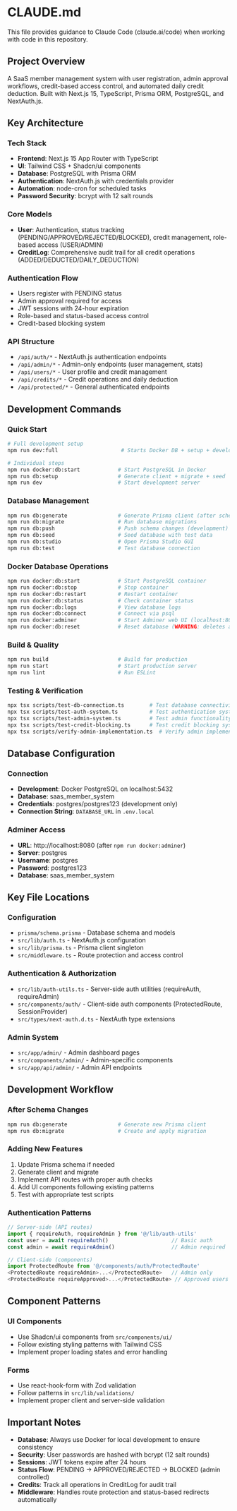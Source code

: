 # CLAUDE.md

This file provides guidance to Claude Code (claude.ai/code) when working with code in this repository.

## Project Overview

A SaaS member management system with user registration, admin approval workflows, credit-based access control, and automated daily credit deduction. Built with Next.js 15, TypeScript, Prisma ORM, PostgreSQL, and NextAuth.js.

## Key Architecture

### Tech Stack
- **Frontend**: Next.js 15 App Router with TypeScript
- **UI**: Tailwind CSS + Shadcn/ui components
- **Database**: PostgreSQL with Prisma ORM
- **Authentication**: NextAuth.js with credentials provider
- **Automation**: node-cron for scheduled tasks
- **Password Security**: bcrypt with 12 salt rounds

### Core Models
- **User**: Authentication, status tracking (PENDING/APPROVED/REJECTED/BLOCKED), credit management, role-based access (USER/ADMIN)
- **CreditLog**: Comprehensive audit trail for all credit operations (ADDED/DEDUCTED/DAILY_DEDUCTION)

### Authentication Flow
- Users register with PENDING status
- Admin approval required for access
- JWT sessions with 24-hour expiration
- Role-based and status-based access control
- Credit-based blocking system

### API Structure
- `/api/auth/*` - NextAuth.js authentication endpoints
- `/api/admin/*` - Admin-only endpoints (user management, stats)
- `/api/users/*` - User profile and credit management
- `/api/credits/*` - Credit operations and daily deduction
- `/api/protected/*` - General authenticated endpoints

## Development Commands

### Quick Start
```bash
# Full development setup
npm run dev:full                    # Starts Docker DB + setup + development server

# Individual steps
npm run docker:db:start            # Start PostgreSQL in Docker
npm run db:setup                   # Generate client + migrate + seed
npm run dev                        # Start development server
```

### Database Management
```bash
npm run db:generate                # Generate Prisma client (after schema changes)
npm run db:migrate                 # Run database migrations
npm run db:push                    # Push schema changes (development)
npm run db:seed                    # Seed database with test data
npm run db:studio                  # Open Prisma Studio GUI
npm run db:test                    # Test database connection
```

### Docker Database Operations
```bash
npm run docker:db:start            # Start PostgreSQL container
npm run docker:db:stop             # Stop container
npm run docker:db:restart          # Restart container
npm run docker:db:status           # Check container status
npm run docker:db:logs             # View database logs
npm run docker:db:connect          # Connect via psql
npm run docker:adminer             # Start Adminer web UI (localhost:8080)
npm run docker:db:reset            # Reset database (WARNING: deletes all data)
```

### Build & Quality
```bash
npm run build                      # Build for production
npm run start                      # Start production server
npm run lint                       # Run ESLint
```

### Testing & Verification
```bash
npx tsx scripts/test-db-connection.ts        # Test database connectivity
npx tsx scripts/test-auth-system.ts          # Test authentication system
npx tsx scripts/test-admin-system.ts         # Test admin functionality
npx tsx scripts/test-credit-blocking.ts      # Test credit blocking system
npx tsx scripts/verify-admin-implementation.ts  # Verify admin implementation
```

## Database Configuration

### Connection
- **Development**: Docker PostgreSQL on localhost:5432
- **Database**: saas_member_system
- **Credentials**: postgres/postgres123 (development only)
- **Connection String**: `DATABASE_URL` in `.env.local`

### Adminer Access
- **URL**: http://localhost:8080 (after `npm run docker:adminer`)
- **Server**: postgres
- **Username**: postgres
- **Password**: postgres123
- **Database**: saas_member_system

## Key File Locations

### Configuration
- `prisma/schema.prisma` - Database schema and models
- `src/lib/auth.ts` - NextAuth.js configuration
- `src/lib/prisma.ts` - Prisma client singleton
- `src/middleware.ts` - Route protection and access control

### Authentication & Authorization
- `src/lib/auth-utils.ts` - Server-side auth utilities (requireAuth, requireAdmin)
- `src/components/auth/` - Client-side auth components (ProtectedRoute, SessionProvider)
- `src/types/next-auth.d.ts` - NextAuth type extensions

### Admin System
- `src/app/admin/` - Admin dashboard pages
- `src/components/admin/` - Admin-specific components
- `src/app/api/admin/` - Admin API endpoints

## Development Workflow

### After Schema Changes
```bash
npm run db:generate                # Generate new Prisma client
npm run db:migrate                 # Create and apply migration
```

### Adding New Features
1. Update Prisma schema if needed
2. Generate client and migrate
3. Implement API routes with proper auth checks
4. Add UI components following existing patterns
5. Test with appropriate test scripts

### Authentication Patterns
```typescript
// Server-side (API routes)
import { requireAuth, requireAdmin } from '@/lib/auth-utils'
const user = await requireAuth()                    // Basic auth
const admin = await requireAdmin()                  // Admin required

// Client-side (components)
import ProtectedRoute from '@/components/auth/ProtectedRoute'
<ProtectedRoute requireAdmin>...</ProtectedRoute>   // Admin only
<ProtectedRoute requireApproved>...</ProtectedRoute> // Approved users only
```

## Component Patterns

### UI Components
- Use Shadcn/ui components from `src/components/ui/`
- Follow existing styling patterns with Tailwind CSS
- Implement proper loading states and error handling

### Forms
- Use react-hook-form with Zod validation
- Follow patterns in `src/lib/validations/`
- Implement proper client and server-side validation

## Important Notes

- **Database**: Always use Docker for local development to ensure consistency
- **Security**: User passwords are hashed with bcrypt (12 salt rounds)
- **Sessions**: JWT tokens expire after 24 hours
- **Status Flow**: PENDING → APPROVED/REJECTED → BLOCKED (admin controlled)
- **Credits**: Track all operations in CreditLog for audit trail
- **Middleware**: Handles route protection and status-based redirects automatically